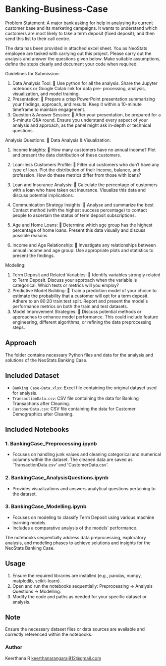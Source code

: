 # Banking-Business-Case

Problem Statement: A major bank asking for help in analysing its current
customer base and its marketing campaigns. It wants to understand which customers are most likely
to take a term deposit (fixed deposit), and then send this list to their call centre.

The data has been provided in attached excel sheet. You as NeoStats employee are tasked with
carrying out this project. Please carry out the analysis and answer the questions given below.
Make suitable assumptions, define the steps clearly and document your code when required.

Guidelines for Submission:
1. Data Analysis Tool:
 Use python for all the analysis. Share the Jupyter notebook or Google Colab link for data pre-
processing, analysis, visualization, and model training.
2. Presentation:
 Prepare a crisp PowerPoint presentation summarizing your findings, approach, and results.
Keep it within a 10-minute timeframe to maintain engagement.
3. Question &amp; Answer Session:
 After your presentation, be prepared for a 5-minute Q&amp;A round. Ensure you understand
every aspect of your analysis and approach, as the panel might ask in-depth or technical
questions.

Analysis Questions:
 Data Analysis &amp; Visualization:
1. Income Insights:
 How many customers have no annual income? Plot and present the data distribution
of these customers.
2. Loan-less Customers Profile:
 Filter out customers who don’t have any type of loan. Plot the distribution of their
Income, balance, and profession. How do these metrics differ from those with
loans?
3. Loan and Insurance Analysis:
 Calculate the percentage of customers with a loan who have taken out insurance.
Visualize this data and discuss potential implications.

4. Communication Strategy Insights:
 Analyse and summarize the best Contact method (with the highest success
percentage) to contact people to ascertain the status of term deposit subscriptions.
5. Age and Home Loans:
 Determine which age group has the highest percentage of home loans. Present this
data visually and discuss possible reasons.
6. Income and Age Relationship:
 Investigate any relationships between annual income and age group. Use
appropriate plots and statistics to present the findings.

Modeling:
1. Term Deposit and Related Variables:
 Identify variables strongly related to Term Deposit. Discuss your approach when the
variable is categorical. Which tests or metrics will you employ?
2. Predictive Model Building:
 Train a prediction model of your choice to estimate the probability that a customer
will opt for a term deposit. Adhere to an 80:20 train:test split. Report and present
the model&#39;s performance metrics on both the train and test datasets.
3. Model Improvement Strategies:
 Discuss potential methods or approaches to enhance model performance. This could
include feature engineering, different algorithms, or refining the data preprocessing
steps.


## Approach

The folder contains necessary Python files and data for the analysis and solutions of the NeoStats Banking Case.

## Included Dataset
- `Banking Case-Data.xlsx`: Excel file containing the original dataset used for analysis.
- `TransactionData.csv`: CSV file containing the data for Banking Transactions after Cleaning.
- `CustomerData.csv`: CSV file containing the data for Customer Demographics after Cleaning.


## Included Notebooks

### 1. BankingCase_Preprocessing.ipynb
- Focuses on handling junk values and cleaning categorical and numerical columns within the dataset. The cleaned data are saved as 'TransactionData.csv' and 'CustomerData.csv'.

### 2. BankingCase_AnalysisQuestions.ipynb
- Provides visualizations and answers analytical questions pertaining to the dataset.

### 3. BankingCase_Modelling.ipynb
- Focuses on modeling to classify Term Deposit using various machine learning models.
- Includes a comparative analysis of the models' performance.

The notebooks sequentially address data preprocessing, exploratory analysis, and modeling phases to achieve solutions and insights for the NeoStats Banking Case.

## Usage
1. Ensure the required libraries are installed (e.g., pandas, numpy, matplotlib, scikit-learn).
2. Open and run the notebooks sequentially: Preprocessing → Analysis Questions → Modelling.
3. Modify the code and paths as needed for your specific dataset or analysis.

## Note
Ensure the necessary dataset files or data sources are available and correctly referenced within the notebooks.

### Author
Keerthana R
keerthanarangaraj812@gmail.com
